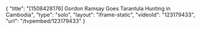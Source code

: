 {
    "title": "[1508428176] Gordon Ramsay Goes Tarantula Hunting in Cambodia",
    "type": "solo",
    "layout": "iframe-static",
    "videoId": "123179433",
    "url": "\/tvpembed\/123179433"
}